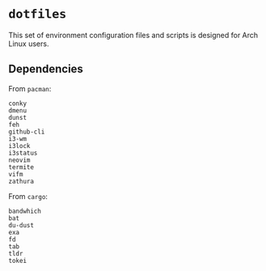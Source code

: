 # `dotfiles`

This set of environment configuration files and scripts is designed for Arch Linux users.

Dependencies
------------

From `pacman`:

```
conky
dmenu
dunst
feh
github-cli
i3-wm
i3lock
i3status
neovim
termite
vifm
zathura
```

From `cargo`:

```
bandwhich
bat
du-dust
exa
fd
tab
tldr
tokei
```

